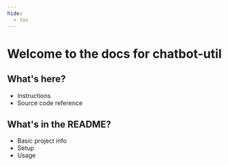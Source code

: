 ```yaml
---
hide:
  - toc
---
```


# Welcome to the docs for chatbot-util

## What's here?

- Instructions
- Source code reference

## What's in the README?

- Basic project info
- Setup
- Usage
